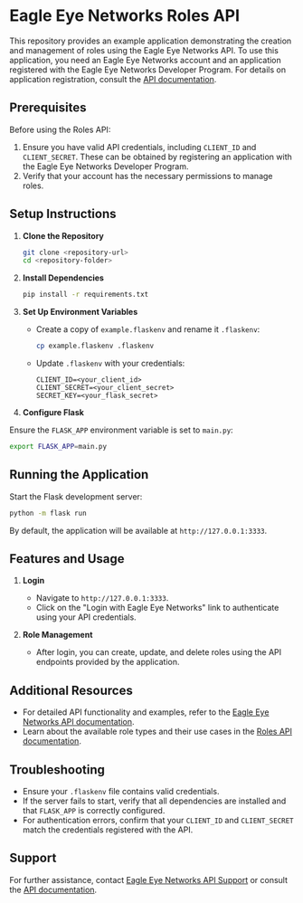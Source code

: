 # Eagle Eye Networks Roles API

This repository provides an example application demonstrating the creation and management of roles using the Eagle Eye Networks API. To use this application, you need an Eagle Eye Networks account and an application registered with the Eagle Eye Networks Developer Program. For details on application registration, consult the [API documentation](https://developer.eagleeyenetworks.com/docs/getting-started).

## Prerequisites

Before using the Roles API:

1. Ensure you have valid API credentials, including `CLIENT_ID` and `CLIENT_SECRET`. These can be obtained by registering an application with the Eagle Eye Networks Developer Program.
2. Verify that your account has the necessary permissions to manage roles.

## Setup Instructions

1. **Clone the Repository**

   ```bash
   git clone <repository-url>
   cd <repository-folder>
   ```

2. **Install Dependencies**

   ```bash
   pip install -r requirements.txt
   ```

3. **Set Up Environment Variables**

   - Create a copy of `example.flaskenv` and rename it `.flaskenv`:

      ```bash
      cp example.flaskenv .flaskenv
      ```

   - Update `.flaskenv` with your credentials:

      ```env
      CLIENT_ID=<your_client_id>
      CLIENT_SECRET=<your_client_secret>
      SECRET_KEY=<your_flask_secret> 
      ```

4. **Configure Flask**

Ensure the `FLASK_APP` environment variable is set to `main.py`:

   ```bash
   export FLASK_APP=main.py
   ```

## Running the Application

Start the Flask development server:

   ```bash
   python -m flask run
   ```

By default, the application will be available at `http://127.0.0.1:3333`.

## Features and Usage

1. **Login**

   - Navigate to `http://127.0.0.1:3333`.
   - Click on the "Login with Eagle Eye Networks" link to authenticate using your API credentials.

2. **Role Management**

   - After login, you can create, update, and delete roles using the API endpoints provided by the application.

## Additional Resources

- For detailed API functionality and examples, refer to the [Eagle Eye Networks API documentation](https://developer.eagleeyenetworks.com/docs).
- Learn about the available role types and their use cases in the [Roles API documentation](https://developer.eagleeyenetworks.com/reference/roles).

## Troubleshooting

- Ensure your `.flaskenv` file contains valid credentials.
- If the server fails to start, verify that all dependencies are installed and that `FLASK_APP` is correctly configured.
- For authentication errors, confirm that your `CLIENT_ID` and `CLIENT_SECRET` match the credentials registered with the API.

## Support

For further assistance, contact [Eagle Eye Networks API Support](mailto:api_support@een.com) or consult the [API documentation](https://developer.eagleeyenetworks.com/docs/getting-started).

